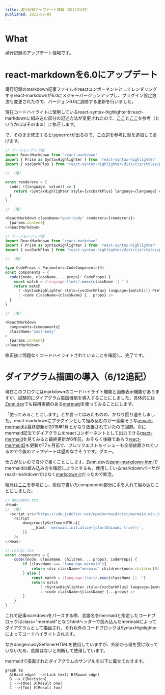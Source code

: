 ```yaml
---
title: 滝行記録アップデート情報（2021年6月）
published: 2021-06-09
---
```


# What

滝行記録のアップデート情報です。

# react-markdownを6.0にアップデート

滝行記録のmarkdown記事ファイルをreactコンポーネントとしてレンダリングするreact-markdownが6.0にメジャーバージョンアップし、プラグイン設定方法も変更されたので、バージョン6.0に追随する更新を行いました。

現在コードハイライトに使用しているreact-syntax-highlighterをreact-markdownに組み込む部分の記述方法が変更されたので、[ここ](https://github.com/remarkjs/react-markdown#use-custom-components-syntax-highlight)と[ここ](https://the2g.com/post/react-markdown-v6-changed)を参考（というかほぼそのまま）に修正します。

で、そのまま修正するとtypeerrorが出るので、[この辺](https://github.com/remarkjs/remark/discussions/714)を参考に型を追加してあげます。

~~~typescript
// バージョンアップ前
import ReactMarkdown from "react-markdown"
import { Prism as SyntaxHighlighter } from 'react-syntax-highlighter'
import { vscDarkPlus } from "react-syntax-highlighter/dist/cjs/styles/prism"

// （略）

const renderers = {
  code: ({language, value}) => {
    return <SyntaxHighlighter style={vscDarkPlus} language={language} children={value} />
  }
}

// （略）

<ReactMarkdown className="post-body" renderers={renderers}>
  {params.content}
</ReactMarkdown>
~~~

~~~typescript
// バージョンアップ後
import ReactMarkdown from "react-markdown"
import { Prism as SyntaxHighlighter } from 'react-syntax-highlighter'
import { vscDarkPlus } from "react-syntax-highlighter/dist/cjs/styles/prism"

// （略）

type CodeProps = Parameters<CodeComponent>[0]
const components = {
  code({node, className, ...props}: CodeProps) {
    const match = /language-(\w+)/.exec(className || '')
    return match
      ? <SyntaxHighlighter style={vscDarkPlus} language={match[1]} PreTag="div" {...props} />
      : <code className={className} {...props} />            
  }
}

// （略）

<ReactMarkdown
  components={components}
  className="post-body"
>
  {params.content}
</ReactMarkdown>
~~~

修正後に問題なくコードハイライトされていることを確認し、完了です。

# ダイアグラム描画の導入（6/12追記）

現在このブログにはmarkdownのコードハイライト機能と画像表示機能がありますが、試験的にダイアグラム描画機能を導入することにしました。具体的には[Zenn.dev](https://zenn.dev/)でも採用実績のある[mermaid](https://mermaid-js.github.io/mermaid/#/)を使ってみることにします。

「使ってみることにします」とか言ってはみたものの、かなり回り道をしました。react-markdownにプラグインとして組み込むのが一番楽そうな[remark-mermaid](https://github.com/temando/remark-mermaid)は最終更新が2018年1月とかなり放置されていたので回避。次にmermaid記法でダイアグラムをreactコンポーネントとして出力できる[react-mermaid](https://github.com/jasonbellamy/react-mermaid)を見てみると最終更新が6年前。おそらく後継であろう[react-mermaid2](https://github.com/e-attestations/react-mermaid2)も更新が17ヶ月前で、プルリクエストもイシューも全部放置されているので今後のアップデートは望めなさそうです。グエー。

仕方がないので自分で書くことにします。Zenn.devの[zenn-markdown-html](https://github.com/zenn-dev/zenn-editor/tree/canary/packages/zenn-markdown-html)でmermaidの組み込み方を確認しようとするも、使用しているmarkdownパーサがreact-markdownではなく[markdown-it](https://github.com/markdown-it/markdown-it)だったので断念。

結局は[ここ](https://github.com/vercel/next.js/discussions/12837)を参考にし、前段で書いたcomponents部分に手を入れて組み込むことにしました。

~~~typescript
// document.tsx
<Head>
// （略）
  <script src="https://cdn.jsdelivr.net/npm/mermaid/dist/mermaid.min.js"></script>
    <script
        dangerouslySetInnerHTML={{
            __html: `mermaid.initialize({startOnLoad: true});`,
        }}
    />
</Head>
~~~

~~~typescript
// [slug].tsx
const components = {
    code({node, className, children, ...props}: CodeProps) {
        if (className === 'language-mermaid'){
            return <div className="mermaid" children={node.children[0].value} {...props}/>
        } else {
            const match = /language-(\w+)/.exec(className || '')
            return match
                ? <SyntaxHighlighter style={vscDarkPlus} language={match[1]} PreTag="div" children={children} {...props} />
                : <code className={className} {...props} />
        }
    }
}
~~~

これで記事markdownをパースする際、言語名をmermaidと指定したコードブロックはclass="mermaid"となりhtmlヘッダーで読み込んだmermaidによってダイアグラムとして描画され、それ以外のコードブロックはSyntaxHighlighterによってコードハイライトされます。

なおdangerouslySetInnerHTMLを使用していますが、外部から値を受け取っていないため、危険はないと判断して使用しています。

mermaidで描画されたダイアグラムのサンプルを以下に載せておきます。

~~~mermaid
graph TB
  A[Hard edge] -->|Link text| B(Round edge)
  B --> C{Decision}
  C -->|One| D[Result one]
  C -->|Two| E[Result two]
~~~